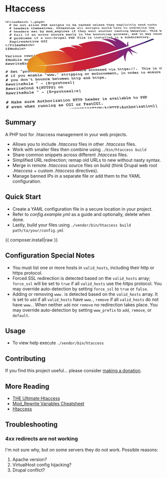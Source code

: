 <!--
id: readme
tags: ''
-->

# Htaccess

![htaccess](../../images/htaccess.jpg)

## Summary

A PHP tool for .htaccess management in your web projects.

* Allows you to include _.htaccess_ files in other _.htaccess_ files.
* Work with smaller files then combine using `./bin/htaccess build`
* Share common snippets across different _.htaccess_ files.
* Simplified URL redirection; remap old URLs to new without nasty syntax.
* Merge in remote _.htaccess_ source files on build (think Drupal web root _.htaccess_ + custom _.htaccess_ directives).
* Manage banned IPs in a separate file or add them to the YAML configuration.

## Quick Start

- Create a YAML configuration file in a secure location in your project.
- Refer to _config.example.yml_ as a guide and optionally, delete when done.
- Lastly, build your files using `./vendor/bin/htaccess build path/to/your/config.yml`

{{ composer.install|raw }}

## Configuration Special Notes

* You must list one or more hosts in `valid_hosts`, including their http or https protocol.
* Forced SSL redirection is detected based on the `valid_hosts` array; `force_ssl` will be set to `true` if all `valid_hosts` use the _https_ protocol. You may override auto-detection by setting `force_ssl` to `true` or `false`.
* Adding or removing `www.` is detected based on the `valid_hosts` array. It is set to `add` if all `valid_hosts` have `www.`, `remove` if all `valid_hosts` do not have `www.`. When neither `add` nor `remove` no redirection takes place. You may override auto-detection by setting `www_prefix` to `add`, `remove`, or `default`.

## Usage

- To view help execute `./vendor/bin/htaccess`

## Contributing

If you find this project useful... please consider [making a donation](https://www.paypal.com/cgi-bin/webscr?cmd=_s-xclick&hosted_button_id=4E5KZHDQCEUV8&item_name=Gratitude%20for%20aklump%2Fhtaccess-manager).

## More Reading

* [THE Ultimate Htaccess](https://www.askapache.com/htaccess)
* [Mod_Rewrite Variables Cheatsheet](https://www.askapache.com/htaccess/mod_rewrite-variables-cheatsheet/)
* [Htaccess](https://www.askapache.com/category/htaccess/)

## Troubleshooting

### 4xx redirects are not working

I'm not sure why, but on some servers they do not work. Possible reasons:

1. Apache version?
2. VirtualHost config hijacking?
3. Drupal conflict?
